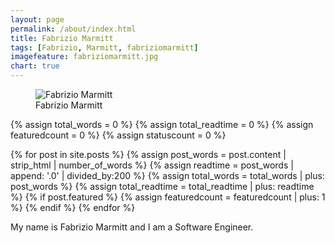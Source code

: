 ```yaml
---
layout: page
permalink: /about/index.html
title: Fabrizio Marmitt
tags: [Fabrizio, Marmitt, fabriziomarmitt]
imagefeature: fabriziomarmitt.jpg
chart: true
---
```

<figure>
  <img src="{{ site.url }}/images/fabriziomarmitt.jpg" alt="Fabrizio Marmitt">
  <figcaption>Fabrizio Marmitt</figcaption>
</figure>

{% assign total_words = 0 %}
{% assign total_readtime = 0 %}
{% assign featuredcount = 0 %}
{% assign statuscount = 0 %}

{% for post in site.posts %}
    {% assign post_words = post.content | strip_html | number_of_words %}
    {% assign readtime = post_words | append: '.0' | divided_by:200 %}
    {% assign total_words = total_words | plus: post_words %}
    {% assign total_readtime = total_readtime | plus: readtime %}
    {% if post.featured %}
    {% assign featuredcount = featuredcount | plus: 1 %}
    {% endif %}
{% endfor %}


My name is Fabrizio Marmitt and I am a Software Engineer.

